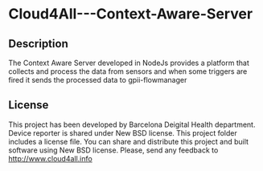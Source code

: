 Cloud4All---Context-Aware-Server
================================

Description
-----------

The Context Aware Server developed in NodeJs provides a platform that collects and process the data from sensors and when some triggers are fired it sends the processed data to gpii-flowmanager

License
-------

This project has been developed by Barcelona Deigital Health department. Device reporter is shared under New BSD license. This project folder includes a license file. You can share and distribute this project and built software using New BSD license. Please, send any feedback to http://www.cloud4all.info


